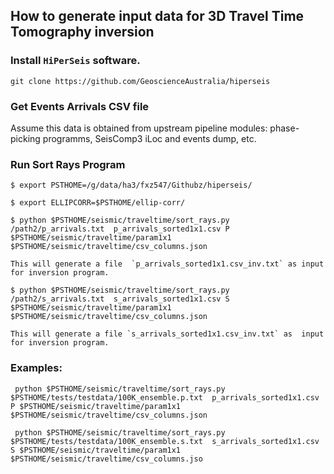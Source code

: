 ## How to generate input data for 3D Travel Time Tomography inversion

### Install `HiPerSeis` software.


`git clone https://github.com/GeoscienceAustralia/hiperseis`


### Get Events Arrivals CSV file
    
Assume this data is obtained from upstream pipeline modules: phase-picking programms, SeisComp3 iLoc and events dump, etc. 


### Run Sort Rays Program
    
    $ export PSTHOME=/g/data/ha3/fxz547/Githubz/hiperseis/
    
    $ export ELLIPCORR=$PSTHOME/ellip-corr/
    
    $ python $PSTHOME/seismic/traveltime/sort_rays.py /path2/p_arrivals.txt  p_arrivals_sorted1x1.csv P $PSTHOME/seismic/traveltime/param1x1 $PSTHOME/seismic/traveltime/csv_columns.json
    
    This will generate a file  `p_arrivals_sorted1x1.csv_inv.txt` as input for inversion program.
    
    $ python $PSTHOME/seismic/traveltime/sort_rays.py /path2/s_arrivals.txt  s_arrivals_sorted1x1.csv S $PSTHOME/seismic/traveltime/param1x1 $PSTHOME/seismic/traveltime/csv_columns.json
    
    This will generate a file `s_arrivals_sorted1x1.csv_inv.txt` as  input for inversion program.
    
### Examples:

     python $PSTHOME/seismic/traveltime/sort_rays.py $PSTHOME/tests/testdata/100K_ensemble.p.txt  p_arrivals_sorted1x1.csv P $PSTHOME/seismic/traveltime/param1x1 $PSTHOME/seismic/traveltime/csv_columns.json
     
     python $PSTHOME/seismic/traveltime/sort_rays.py $PSTHOME/tests/testdata/100K_ensemble.s.txt  s_arrivals_sorted1x1.csv S $PSTHOME/seismic/traveltime/param1x1 $PSTHOME/seismic/traveltime/csv_columns.jso
    
